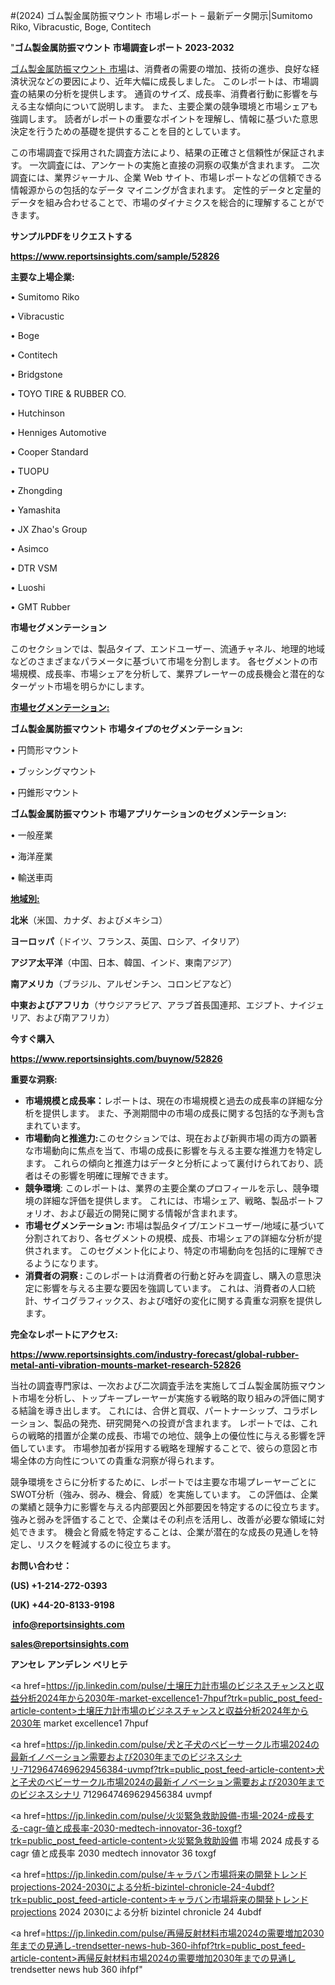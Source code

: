 #(2024) ゴム製金属防振マウント 市場レポート – 最新データ開示|Sumitomo Riko, Vibracustic, Boge, Contitech

"<strong>ゴム製金属防振マウント 市場調査レポート 2023-2032</strong>

<a href=https://www.reportsinsights.com/sample/52826>ゴム製金属防振マウント 市場</a>は、消費者の需要の増加、技術の進歩、良好な経済状況などの要因により、近年大幅に成長しました。 このレポートは、市場調査の結果の分析を提供します。 通貨のサイズ、成長率、消費者行動に影響を与える主な傾向について説明します。 また、主要企業の競争環境と市場シェアも強調します。 読者がレポートの重要なポイントを理解し、情報に基づいた意思決定を行うための基礎を提供することを目的としています。

この市場調査で採用された調査方法により、結果の正確さと信頼性が保証されます。 一次調査には、アンケートの実施と直接の洞察の収集が含まれます。 二次調査には、業界ジャーナル、企業 Web サイト、市場レポートなどの信頼できる情報源からの包括的なデータ マイニングが含まれます。 定性的データと定量的データを組み合わせることで、市場のダイナミクスを総合的に理解することができます。

<strong><b>サンプルPDFをリクエストする</b></strong>

<a href=https://www.reportsinsights.com/sample/52826><strong><u>https://www.reportsinsights.com/sample/52826</u></strong></a>

<strong>主要な上場企業:</strong>

• Sumitomo Riko

• Vibracustic

• Boge

• Contitech

• Bridgstone

• TOYO TIRE & RUBBER CO.

• Hutchinson

• Henniges Automotive

• Cooper Standard

• TUOPU

• Zhongding

• Yamashita

• JX Zhao's Group

• Asimco

• DTR VSM

• Luoshi

• GMT Rubber

<strong>市場セグメンテーション</strong>

このセクションでは、製品タイプ、エンドユーザー、流通チャネル、地理的地域などのさまざまなパラメータに基づいて市場を分割します。 各セグメントの市場規模、成長率、市場シェアを分析して、業界プレーヤーの成長機会と潜在的なターゲット市場を明らかにします。

<strong><u>市場セグメンテーション</u></strong><strong><u>:</u></strong>

<strong>ゴム製金属防振マウント 市場タイプのセグメンテーション:</strong>

• 円筒形マウント

• ブッシングマウント

• 円錐形マウント

<strong>ゴム製金属防振マウント 市場アプリケーションのセグメンテーション:</strong>

• 一般産業

• 海洋産業

• 輸送車両

<strong><u>地域別</u></strong><strong><u>:</u></strong>

<strong>北米</strong>（米国、カナダ、およびメキシコ）

<strong>ヨーロッパ</strong>（ドイツ、フランス、英国、ロシア、イタリア）

<strong>アジア太平洋</strong>（中国、日本、韓国、インド、東南アジア）

<strong>南アメリカ</strong>（ブラジル、アルゼンチン、コロンビアなど）

<strong>中東およびアフリカ</strong>（サウジアラビア、アラブ首長国連邦、エジプト、ナイジェリア、および南アフリカ）

<strong>今すぐ購入</strong>

<a href=https://www.reportsinsights.com/buynow/52826><strong><u>https://www.reportsinsights.com/buynow/52826</u></strong></a>

<strong>重要な洞察:</strong>
<ul>
  <li><strong>市場規模と成長率：</strong>レポートは、現在の市場規模と過去の成長率の詳細な分析を提供します。 また、予測期間中の市場の成長に関する包括的な予測も含まれています。</li>
  <li><strong>市場動向と推進力:</strong>このセクションでは、現在および新興市場の両方の顕著な市場動向に焦点を当て、市場の成長に影響を与える主要な推進力を特定します。 これらの傾向と推進力はデータと分析によって裏付けられており、読者はその影響を明確に理解できます。</li>
  <li><strong>競争環境</strong>: このレポートは、業界の主要企業のプロフィールを示し、競争環境の詳細な評価を提供します。 これには、市場シェア、戦略、製品ポートフォリオ、および最近の開発に関する情報が含まれます。</li>
  <li><strong>市場セグメンテーション: </strong>市場は製品タイプ/エンドユーザー/地域に基づいて分割されており、各セグメントの規模、成長、市場シェアの詳細な分析が提供されます。 このセグメント化により、特定の市場動向を包括的に理解できるようになります。</li>
  <li><strong>消費者の洞察 : </strong>このレポートは消費者の行動と好みを調査し、購入の意思決定に影響を与える主要な要因を強調しています。 これは、消費者の人口統計、サイコグラフィックス、および嗜好の変化に関する貴重な洞察を提供します。</li>
</ul>
<strong>完全なレポートにアクセス:</strong>

<a href=https://www.reportsinsights.com/industry-forecast/global-rubber-metal-anti-vibration-mounts-market-research-52826><strong><u><b>https://www.reportsinsights.com/industry-forecast/global-rubber-metal-anti-vibration-mounts-market-research-52826</b></u></strong></a>

当社の調査専門家は、一次および二次調査手法を実施してゴム製金属防振マウント市場を分析し、トップキープレーヤーが実施する戦略的取り組みの評価に関する結論を導き出します。 これには、合併と買収、パートナーシップ、コラボレーション、製品の発売、研究開発への投資が含まれます。 レポートでは、これらの戦略的措置が企業の成長、市場での地位、競争上の優位性に与える影響を評価しています。 市場参加者が採用する戦略を理解することで、彼らの意図と市場全体の方向性についての貴重な洞察が得られます。

競争環境をさらに分析するために、レポートでは主要な市場プレーヤーごとにSWOT分析（強み、弱み、機会、脅威）を実施しています。 この評価は、企業の業績と競争力に影響を与える内部要因と外部要因を特定するのに役立ちます。 強みと弱みを評価することで、企業はその利点を活用し、改善が必要な領域に対処できます。 機会と脅威を特定することは、企業が潜在的な成長の見通しを特定し、リスクを軽減するのに役立ちます。

<strong>お問い合わせ：</strong>

<strong>(US) +1-214-272-0393</strong>

<strong>(UK) +44-20-8133-9198</strong>

<strong> </strong><a href=info@reportsinsights.com><strong><u>info@reportsinsights.com</u></strong></a>

<a href=sales@reportsinsights.com><strong><u>sales@reportsinsights.com</u></strong></a>

<strong>アンセレ アンデレン ベリヒテ</strong>

<a href=https://jp.linkedin.com/pulse/土壌圧力計市場のビジネスチャンスと収益分析2024年から2030年-market-excellence1-7hpuf?trk=public_post_feed-article-content>土壌圧力計市場のビジネスチャンスと収益分析2024年から2030年 market excellence1 7hpuf</a>

<a href=https://jp.linkedin.com/pulse/犬と子犬のベビーサークル市場2024の最新イノベーション需要および2030年までのビジネスシナリ-7129647469629456384-uvmpf?trk=public_post_feed-article-content>犬と子犬のベビーサークル市場2024の最新イノベーション需要および2030年までのビジネスシナリ 7129647469629456384 uvmpf</a>

<a href=https://jp.linkedin.com/pulse/火災緊急救助設備-市場-2024-成長する-cagr-値と成長率-2030-medtech-innovator-36-toxgf?trk=public_post_feed-article-content>火災緊急救助設備 市場 2024 成長する cagr 値と成長率 2030 medtech innovator 36 toxgf</a>

<a href=https://jp.linkedin.com/pulse/キャラバン市場将来の開発トレンドprojections-2024-2030による分析-bizintel-chronicle-24-4ubdf?trk=public_post_feed-article-content>キャラバン市場将来の開発トレンドprojections 2024 2030による分析 bizintel chronicle 24 4ubdf</a>

<a href=https://jp.linkedin.com/pulse/再帰反射材料市場2024の需要増加2030年までの見通し-trendsetter-news-hub-360-ihfpf?trk=public_post_feed-article-content>再帰反射材料市場2024の需要増加2030年までの見通し trendsetter news hub 360 ihfpf</a>"
